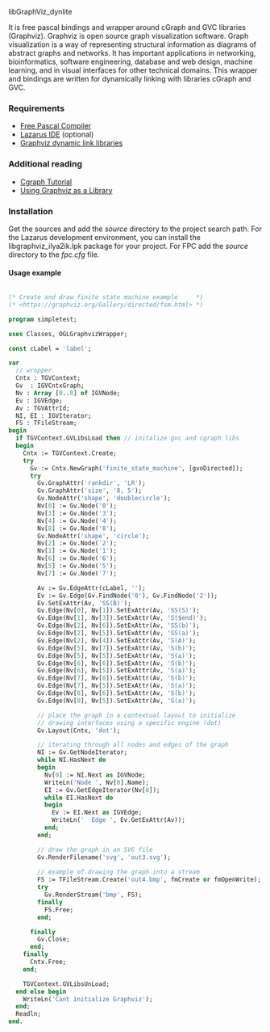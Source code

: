 libGraphViz_dynlite

It is free pascal bindings and wrapper around cGraph and GVC libraries (Graphviz). Graphviz is open source graph visualization software. Graph visualization is a way of representing structural information as diagrams of abstract graphs and networks. It has important applications in networking, bioinformatics, software engineering, database and web design, machine learning, and in visual interfaces for other technical domains. This wrapper and bindings are written for dynamically linking with libraries cGraph and GVC.

 
### Requirements

* [Free Pascal Compiler](http://freepascal.org)
* [Lazarus IDE](http://www.lazarus.freepascal.org/) (optional)
* [Graphviz dynamic link libraries](https://graphviz.org/download/)


### Additional reading

* [Cgraph Tutorial](https://graphviz.org/pdf/cgraph.pdf)
* [Using Graphviz as a Library](https://graphviz.org/pdf/libguide.pdf)


### Installation

Get the sources and add the *source* directory to the project search path. For the Lazarus development environment, you can install the libgraphviz_ilya2ik.lpk package for your project. For FPC add the *source* directory to the *fpc.cfg* file.


#### Usage example

```pascal

(* Create and draw finite state machine example     *)
(* <https://graphviz.org/Gallery/directed/fsm.html> *)

program simpletest;

uses Classes, OGLGraphvizWrapper;

const cLabel = 'label';

var
  // wrapper
  Cntx : TGVContext;
  Gv  : IGVCntxGraph;
  Nv : Array [0..8] of IGVNode;
  Ev : IGVEdge;
  Av : TGVAttrId;
  NI, EI : IGVIterator;
  FS : TFileStream;
begin
  if TGVContext.GVLibsLoad then // initalize gvc and cgraph libs
  begin
    Cntx := TGVContext.Create;
    try
      Gv := Cntx.NewGraph('finite_state_machine', [gvoDirected]);
      try
        Gv.GraphAttr('rankdir', 'LR');
        Gv.GraphAttr('size', '8, 5');
        Gv.NodeAttr('shape', 'doublecircle');
        Nv[0] := Gv.Node('0');
        Nv[3] := Gv.Node('3');
        Nv[4] := Gv.Node('4');
        Nv[8] := Gv.Node('8');
        Gv.NodeAttr('shape', 'circle');
        Nv[2] := Gv.Node('2');
        Nv[1] := Gv.Node('1');
        Nv[6] := Gv.Node('6');
        Nv[5] := Gv.Node('5');
        Nv[7] := Gv.Node('7');

        Av := Gv.EdgeAttr(cLabel, '');
        Ev := Gv.Edge(Gv.FindNode('0'), Gv.FindNode('2'));
        Ev.SetExAttr(Av, 'SS(B)');
        Gv.Edge(Nv[0], Nv[1]).SetExAttr(Av, 'SS(S)');
        Gv.Edge(Nv[1], Nv[3]).SetExAttr(Av, 'S($end)');
        Gv.Edge(Nv[2], Nv[6]).SetExAttr(Av, 'SS(b)');
        Gv.Edge(Nv[2], Nv[5]).SetExAttr(Av, 'SS(a)');
        Gv.Edge(Nv[2], Nv[4]).SetExAttr(Av, 'S(A)');
        Gv.Edge(Nv[5], Nv[7]).SetExAttr(Av, 'S(b)');
        Gv.Edge(Nv[5], Nv[5]).SetExAttr(Av, 'S(a)');
        Gv.Edge(Nv[6], Nv[6]).SetExAttr(Av, 'S(b)');
        Gv.Edge(Nv[6], Nv[5]).SetExAttr(Av, 'S(a)');
        Gv.Edge(Nv[7], Nv[8]).SetExAttr(Av, 'S(b)');
        Gv.Edge(Nv[7], Nv[5]).SetExAttr(Av, 'S(a)');
        Gv.Edge(Nv[8], Nv[6]).SetExAttr(Av, 'S(b)');
        Gv.Edge(Nv[8], Nv[5]).SetExAttr(Av, 'S(a)');

        // place the graph in a contextual layout to initialize 
        // drawing interfaces using a specific engine (dot)
        Gv.Layout(Cntx, 'dot');		

        // iterating through all nodes and edges of the graph
        NI := Gv.GetNodeIterator;
        while NI.HasNext do
        begin
          Nv[0] := NI.Next as IGVNode;
          WriteLn('Node ', Nv[0].Name);
          EI := Gv.GetEdgeIterator(Nv[0]);
          while EI.HasNext do
          begin
            Ev := EI.Next as IGVEdge;
            WriteLn('  Edge ', Ev.GetExAttr(Av));
          end;
        end;

        // draw the graph in an SVG file
        Gv.RenderFilename('svg', 'out3.svg');
		
        // example of drawing the graph into a stream
        FS := TFileStream.Create('out4.bmp', fmCreate or fmOpenWrite);
        try
          Gv.RenderStream('bmp', FS);
        finally
          FS.Free;
        end;

      finally
        Gv.Close;
      end;
    finally
      Cntx.Free;
    end;

    TGVContext.GVLibsUnLoad;
  end else begin
    WriteLn('Cant initialize Graphviz');
  end;
  Readln;
end.

```
